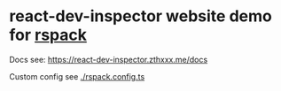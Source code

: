 # react-dev-inspector website demo for [rspack](https://www.rspack.dev/guide/introduction.html)

Docs see: https://react-dev-inspector.zthxxx.me/docs

Custom config see [./rspack.config.ts](https://github.com/zthxxx/react-dev-inspector/blob/master/examples/rspack/rspack.config.ts)

<!--
Rspack(0.3) not available in StackBlitz WebContainers

[
  ![Open in StackBlitz](https://developer.stackblitz.com/img/open_in_stackblitz.svg)
](https://stackblitz.com/github/zthxxx/react-dev-inspector/tree/dev/examples/rspack)
-->
